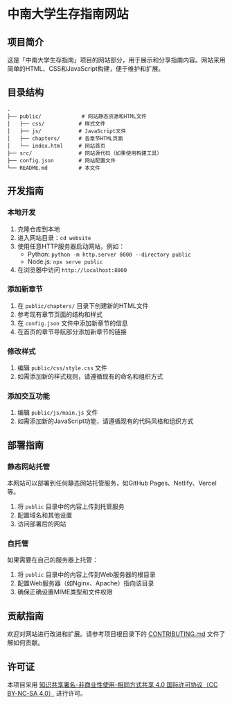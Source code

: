 # 中南大学生存指南网站

## 项目简介

这是「中南大学生存指南」项目的网站部分，用于展示和分享指南内容。网站采用简单的HTML、CSS和JavaScript构建，便于维护和扩展。

## 目录结构

```
.
├── public/             # 网站静态资源和HTML文件
│   ├── css/           # 样式文件
│   ├── js/            # JavaScript文件
│   ├── chapters/      # 各章节HTML页面
│   └── index.html     # 网站首页
├── src/               # 网站源代码（如果使用构建工具）
├── config.json        # 网站配置文件
└── README.md          # 本文件
```

## 开发指南

### 本地开发

1. 克隆仓库到本地
2. 进入网站目录：`cd website`
3. 使用任意HTTP服务器启动网站，例如：
   - Python: `python -m http.server 8000 --directory public`
   - Node.js: `npx serve public`
4. 在浏览器中访问 `http://localhost:8000`

### 添加新章节

1. 在 `public/chapters/` 目录下创建新的HTML文件
2. 参考现有章节页面的结构和样式
3. 在 `config.json` 文件中添加新章节的信息
4. 在首页的章节导航部分添加新章节的链接

### 修改样式

1. 编辑 `public/css/style.css` 文件
2. 如需添加新的样式规则，请遵循现有的命名和组织方式

### 添加交互功能

1. 编辑 `public/js/main.js` 文件
2. 如需添加新的JavaScript功能，请遵循现有的代码风格和组织方式

## 部署指南

### 静态网站托管

本网站可以部署到任何静态网站托管服务，如GitHub Pages、Netlify、Vercel等。

1. 将 `public` 目录中的内容上传到托管服务
2. 配置域名和其他设置
3. 访问部署后的网站

### 自托管

如果需要在自己的服务器上托管：

1. 将 `public` 目录中的内容上传到Web服务器的根目录
2. 配置Web服务器（如Nginx、Apache）指向该目录
3. 确保正确设置MIME类型和文件权限

## 贡献指南

欢迎对网站进行改进和扩展。请参考项目根目录下的 [CONTRIBUTING.md](../CONTRIBUTING.md) 文件了解如何贡献。

## 许可证

本项目采用 [知识共享署名-非商业性使用-相同方式共享 4.0 国际许可协议（CC BY-NC-SA 4.0）](https://creativecommons.org/licenses/by-nc-sa/4.0/deed.zh) 进行许可。